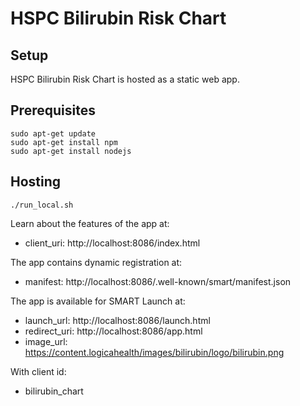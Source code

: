 # HSPC Bilirubin Risk Chart

## Setup

HSPC Bilirubin Risk Chart is hosted as a static web app.

## Prerequisites

````
sudo apt-get update
sudo apt-get install npm
sudo apt-get install nodejs
````

## Hosting

````
./run_local.sh
````
Learn about the features of the app at:

* client_uri: http://localhost:8086/index.html

The app contains dynamic registration at:

* manifest: http://localhost:8086/.well-known/smart/manifest.json

The app is available for SMART Launch at:

* launch_url: http://localhost:8086/launch.html
* redirect_uri: http://localhost:8086/app.html
* image_url: https://content.logicahealth/images/bilirubin/logo/bilirubin.png

With client id:

* bilirubin_chart